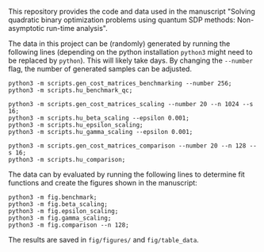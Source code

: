 This repository provides the code and data used in the manuscript "Solving quadratic binary optimization problems using quantum SDP methods: Non-asymptotic run-time analysis".

The data in this project can be (randomly) generated by running the following lines (depending on the python installation `python3` might need to be replaced by `python`). This will likely take days. By changing the `--number` flag, the number of generated samples can be adjusted. 
```
python3 -m scripts.gen_cost_matrices_benchmarking --number 256;
python3 -m scripts.hu_benchmark_qc;

python3 -m scripts.gen_cost_matrices_scaling --number 20 --n 1024 --s 16;
python3 -m scripts.hu_beta_scaling --epsilon 0.001;
python3 -m scripts.hu_epsilon_scaling;
python3 -m scripts.hu_gamma_scaling --epsilon 0.001;

python3 -m scripts.gen_cost_matrices_comparison --number 20 --n 128 --s 16;
python3 -m scripts.hu_comparison;
```

The data can by evaluated by running the following lines to determine fit functions and create the figures shown in the manuscript:
```
python3 -m fig.benchmark;
python3 -m fig.beta_scaling;
python3 -m fig.epsilon_scaling;
python3 -m fig.gamma_scaling;
python3 -m fig.comparison --n 128;
```

The results are saved in `fig/figures/` and `fig/table_data`.
